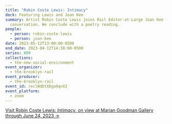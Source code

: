 ```yaml
---
title: "Robin Coste Lewis: Intimacy"
deck: Featuring Lewis and Joan Kee
summary: Artist Robin Coste Lewis joins Rail Editor-at-Large Joan Kee for a
  conversation. We conclude with a poetry reading.
people:
  - person: robin-coste-lewis
  - person: joan-kee
date: 2023-05-12T13:00:00-0500
end_date: 2023-04-12T14:30:00-0500
series: 809
collections:
  - the-new-social-environment
event_organizer:
  - the-brooklyn-rail
event_producer:
  - the-brooklyn-rail
event_id: reclWdDtXDga9qnX2
event_platform:
  - zoom
---
```

[V﻿isit Robin Coste Lewis: *Intimacy*, on view at Marian Goodman Gallery through June 24, 2023 →](https://www.mariangoodman.com/exhibitions/robin-coste-lewis-intimacy-new-york/)
